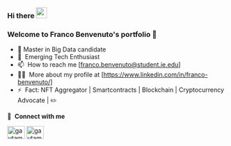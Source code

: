 ### Hi there <a href="https://www.gautamkrishnar.com/"><img src="https://media.giphy.com/media/hvRJCLFzcasrR4ia7z/giphy.gif" width="25px"></a>

### Welcome to Franco Benvenuto's portfolio :man:

- :seedling: Master in Big Data candidate
- 🔭 &nbsp;Emerging Tech Enthusiast
- 📫 &nbsp;How to reach me [franco.benvenuto@student.ie.edu]
- 👨‍💻 &nbsp;More about my profile at [https://www.linkedin.com/in/franco-benvenuto/]
- ⚡ &nbsp;Fact: NFT Aggregator | Smartcontracts | Blockchain | Cryptocurrency Advocate | :pencil2: 

🔗 &nbsp;**Connect with me**

<a href="https://www.linkedin.com/in/franco-benvenuto/" target="blank"><img align="center" src="https://raw.githubusercontent.com/rahuldkjain/github-profile-readme-generator/master/src/images/icons/Social/linked-in-alt.svg" alt="gautamkrishnar" height="30" width="40" /></a>
<a href="https://twitter.com/francobenve" target="blank"><img align="center" src="https://raw.githubusercontent.com/rahuldkjain/github-profile-readme-generator/master/src/images/icons/Social/twitter.svg" alt="gautamkrishnar" height="30" width="40" /></a>
